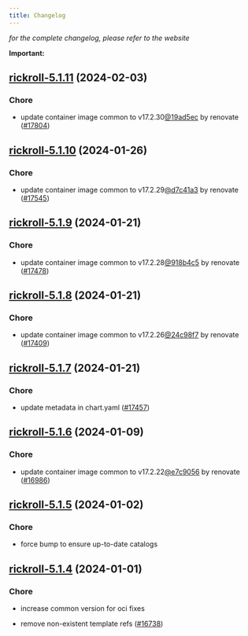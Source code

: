 ```yaml
---
title: Changelog
---
```



*for the complete changelog, please refer to the website*

**Important:**


















## [rickroll-5.1.11](https://github.com/truecharts/charts/compare/rickroll-5.1.10...rickroll-5.1.11) (2024-02-03)

### Chore



- update container image common to v17.2.30[@19ad5ec](https://github.com/19ad5ec) by renovate ([#17804](https://github.com/truecharts/charts/issues/17804))


## [rickroll-5.1.10](https://github.com/truecharts/charts/compare/rickroll-5.1.9...rickroll-5.1.10) (2024-01-26)

### Chore



- update container image common to v17.2.29[@d7c41a3](https://github.com/d7c41a3) by renovate ([#17545](https://github.com/truecharts/charts/issues/17545))


## [rickroll-5.1.9](https://github.com/truecharts/charts/compare/rickroll-5.1.8...rickroll-5.1.9) (2024-01-21)

### Chore



- update container image common to v17.2.28[@918b4c5](https://github.com/918b4c5) by renovate ([#17478](https://github.com/truecharts/charts/issues/17478))


## [rickroll-5.1.8](https://github.com/truecharts/charts/compare/rickroll-5.1.7...rickroll-5.1.8) (2024-01-21)

### Chore



- update container image common to v17.2.26[@24c98f7](https://github.com/24c98f7) by renovate ([#17409](https://github.com/truecharts/charts/issues/17409))


## [rickroll-5.1.7](https://github.com/truecharts/charts/compare/rickroll-5.1.6...rickroll-5.1.7) (2024-01-21)

### Chore



- update metadata in chart.yaml ([#17457](https://github.com/truecharts/charts/issues/17457))




## [rickroll-5.1.6](https://github.com/truecharts/charts/compare/rickroll-5.1.5...rickroll-5.1.6) (2024-01-09)

### Chore



- update container image common to v17.2.22[@e7c9056](https://github.com/e7c9056) by renovate ([#16986](https://github.com/truecharts/charts/issues/16986))


## [rickroll-5.1.5](https://github.com/truecharts/charts/compare/rickroll-5.1.4...rickroll-5.1.5) (2024-01-02)

### Chore



- force bump to ensure up-to-date catalogs


## [rickroll-5.1.4](https://github.com/truecharts/charts/compare/rickroll-5.1.3...rickroll-5.1.4) (2024-01-01)

### Chore



- increase common version for oci fixes

- remove non-existent template refs ([#16738](https://github.com/truecharts/charts/issues/16738))
